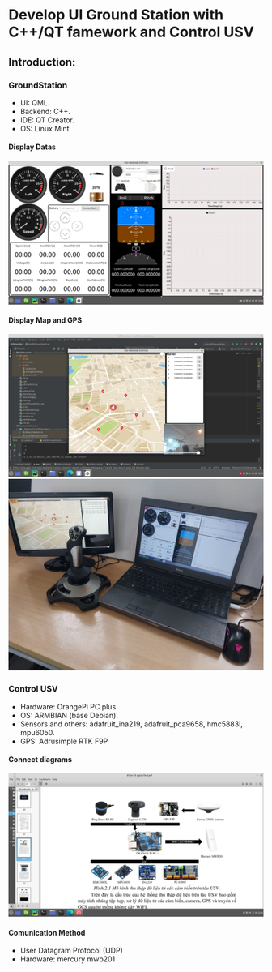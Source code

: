 # Develop UI Ground Station with C++/QT famework and Control USV

## Introduction:
### GroundStation
- UI: QML.
- Backend: C++.
- IDE: QT Creator.
- OS: Linux Mint.
#### Display Datas
![App Screenshot](https://github.com/XuanTrieu2611/Trieu-s/blob/76b5e6b2dc1f9245d7cb537350cb05c6fdcc7bf4/Screenshot%20from%202022-08-06%2010-34-14.png)
#### Display Map and GPS
![App Screenshot](https://github.com/XuanTrieu2611/Trieu-s/blob/10d0ce48fde9b4bd77be0ce05574a0248aadd944/Screenshot%20from%202022-08-06%2013-29-16.png)
![App Screenshot](https://github.com/XuanTrieu2611/Trieu-s/blob/aa908b582ac6eac3b4382d0257a7728a0e6189a3/GroundStation.jpg)
### Control USV
- Hardware: OrangePi PC plus.
- OS: ARMBIAN (base Debian).
- Sensors and others: adafruit_ina219, adafruit_pca9658, hmc5883l, mpu6050.
- GPS: Adrusimple RTK F9P
#### Connect diagrams 
![App Screenshot](https://github.com/XuanTrieu2611/Trieu-s/blob/ae1afa8b8a20e29784f2e620e9e197f1f4c9152f/Screenshot%20from%202022-10-10%2023-05-22.png)
#### Comunication Method
- User Datagram Protocol (UDP)
- Hardware: mercury mwb201
